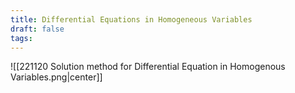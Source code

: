 ```yaml
---
title: Differential Equations in Homogeneous Variables
draft: false
tags:
---
```

   

![[221120 Solution method for Differential Equation in Homogenous Variables.png|center]]



